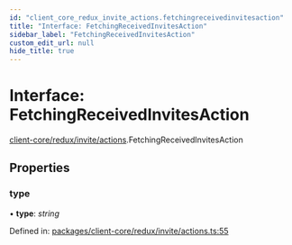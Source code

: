 ```yaml
---
id: "client_core_redux_invite_actions.fetchingreceivedinvitesaction"
title: "Interface: FetchingReceivedInvitesAction"
sidebar_label: "FetchingReceivedInvitesAction"
custom_edit_url: null
hide_title: true
---
```


# Interface: FetchingReceivedInvitesAction

[client-core/redux/invite/actions](../modules/client_core_redux_invite_actions.md).FetchingReceivedInvitesAction

## Properties

### type

• **type**: *string*

Defined in: [packages/client-core/redux/invite/actions.ts:55](https://github.com/xr3ngine/xr3ngine/blob/5a0f83ed8/packages/client-core/redux/invite/actions.ts#L55)
